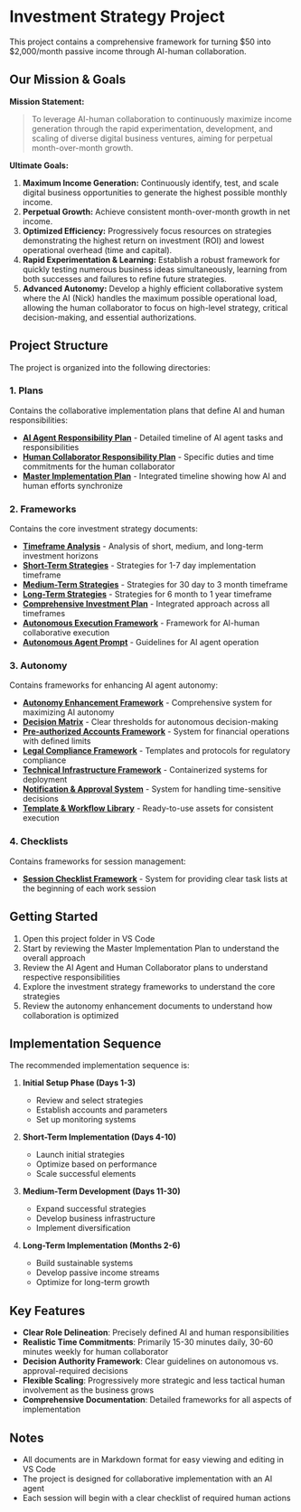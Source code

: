 # Investment Strategy Project

This project contains a comprehensive framework for turning $50 into $2,000/month passive income through AI-human collaboration.

## Our Mission & Goals

**Mission Statement:**
> To leverage AI-human collaboration to continuously maximize income generation through the rapid experimentation, development, and scaling of diverse digital business ventures, aiming for perpetual month-over-month growth.

**Ultimate Goals:**
1.  **Maximum Income Generation:** Continuously identify, test, and scale digital business opportunities to generate the highest possible monthly income.
2.  **Perpetual Growth:** Achieve consistent month-over-month growth in net income.
3.  **Optimized Efficiency:** Progressively focus resources on strategies demonstrating the highest return on investment (ROI) and lowest operational overhead (time and capital).
4.  **Rapid Experimentation & Learning:** Establish a robust framework for quickly testing numerous business ideas simultaneously, learning from both successes and failures to refine future strategies.
5.  **Advanced Autonomy:** Develop a highly efficient collaborative system where the AI (Nick) handles the maximum possible operational load, allowing the human collaborator to focus on high-level strategy, critical decision-making, and essential authorizations.

## Project Structure

The project is organized into the following directories:

### 1. Plans

Contains the collaborative implementation plans that define AI and human responsibilities:

- **[AI Agent Responsibility Plan](plans/ai_agent_responsibility_plan.md)** - Detailed timeline of AI agent tasks and responsibilities
- **[Human Collaborator Responsibility Plan](plans/human_collaborator_responsibility_plan.md)** - Specific duties and time commitments for the human collaborator
- **[Master Implementation Plan](plans/master_implementation_plan.md)** - Integrated timeline showing how AI and human efforts synchronize

### 2. Frameworks

Contains the core investment strategy documents:

- **[Timeframe Analysis](frameworks/edited_timeframe_analysis.md)** - Analysis of short, medium, and long-term investment horizons
- **[Short-Term Strategies](frameworks/edited_short_term_strategies.md)** - Strategies for 1-7 day implementation timeframe
- **[Medium-Term Strategies](frameworks/edited_medium_term_strategies.md)** - Strategies for 30 day to 3 month timeframe
- **[Long-Term Strategies](frameworks/edited_long_term_strategies.md)** - Strategies for 6 month to 1 year timeframe
- **[Comprehensive Investment Plan](frameworks/edited_comprehensive_investment_plan.md)** - Integrated approach across all timeframes
- **[Autonomous Execution Framework](frameworks/edited_autonomous_execution_framework.md)** - Framework for AI-human collaborative execution
- **[Autonomous Agent Prompt](frameworks/edited_autonomous_agent_prompt.md)** - Guidelines for AI agent operation

### 3. Autonomy

Contains frameworks for enhancing AI agent autonomy:

- **[Autonomy Enhancement Framework](autonomy/autonomy_enhancement_framework.md)** - Comprehensive system for maximizing AI autonomy
- **[Decision Matrix](autonomy/autonomous_decision_matrix.md)** - Clear thresholds for autonomous decision-making
- **[Pre-authorized Accounts Framework](autonomy/preauthorized_accounts_framework.md)** - System for financial operations with defined limits
- **[Legal Compliance Framework](autonomy/legal_compliance_framework.md)** - Templates and protocols for regulatory compliance
- **[Technical Infrastructure Framework](autonomy/technical_infrastructure_framework.md)** - Containerized systems for deployment
- **[Notification & Approval System](autonomy/notification_approval_system.md)** - System for handling time-sensitive decisions
- **[Template & Workflow Library](autonomy/template_workflow_library.md)** - Ready-to-use assets for consistent execution

### 4. Checklists

Contains frameworks for session management:

- **[Session Checklist Framework](checklists/session_checklist_framework.md)** - System for providing clear task lists at the beginning of each work session

## Getting Started

1. Open this project folder in VS Code
2. Start by reviewing the Master Implementation Plan to understand the overall approach
3. Review the AI Agent and Human Collaborator plans to understand respective responsibilities
4. Explore the investment strategy frameworks to understand the core strategies
5. Review the autonomy enhancement documents to understand how collaboration is optimized

## Implementation Sequence

The recommended implementation sequence is:

1. **Initial Setup Phase (Days 1-3)**
   - Review and select strategies
   - Establish accounts and parameters
   - Set up monitoring systems

2. **Short-Term Implementation (Days 4-10)**
   - Launch initial strategies
   - Optimize based on performance
   - Scale successful elements

3. **Medium-Term Development (Days 11-30)**
   - Expand successful strategies
   - Develop business infrastructure
   - Implement diversification

4. **Long-Term Implementation (Months 2-6)**
   - Build sustainable systems
   - Develop passive income streams
   - Optimize for long-term growth

## Key Features

- **Clear Role Delineation**: Precisely defined AI and human responsibilities
- **Realistic Time Commitments**: Primarily 15-30 minutes daily, 30-60 minutes weekly for human collaborator
- **Decision Authority Framework**: Clear guidelines on autonomous vs. approval-required decisions
- **Flexible Scaling**: Progressively more strategic and less tactical human involvement as the business grows
- **Comprehensive Documentation**: Detailed frameworks for all aspects of implementation

## Notes

- All documents are in Markdown format for easy viewing and editing in VS Code
- The project is designed for collaborative implementation with an AI agent
- Each session will begin with a clear checklist of required human actions
